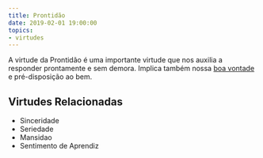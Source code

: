 ```yaml
---
title: Prontidão
date: 2019-02-01 19:00:00
topics: 
- virtudes
---
```


A virtude da Prontidão é uma importante virtude que nos auxilia a responder
prontamente e sem demora. Implica também nossa [boa vontade](/sobre/boa-vontade)
e pré-disposição ao bem.

## Virtudes Relacionadas
* Sinceridade
* Seriedade
* Mansidao
* Sentimento de Aprendiz
